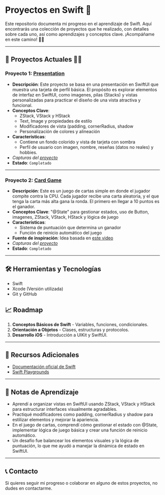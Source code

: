 # Proyectos en Swift 🚀

Este repositorio documenta mi progreso en el aprendizaje de Swift. Aquí encontrarás una colección de proyectos que he realizado, con detalles sobre cada uno, así como aprendizajes y conceptos clave. ¡Acompáñame en este camino! 🙋‍♂️

---

## 📂 Proyectos Actuales 👨‍💻

### Proyecto 1: [Presentation](https://github.com/Santi1503/Swift-projects/tree/main/Presentation)
- **Descripción**: Este proyecto se basa en una presentación en SwiftUI que muestra una tarjeta de perfil básica. El propósito es explorar elementos de interfaz en SwiftUI, como imagenes, pilas (Stacks) y vistas personalizadas para practicar el diseño de una vista atractiva y funcional.
- **Conceptos Clave**:
    * ZStack, VStack y HStack
    * Text, Image y propiedades de estilo
    * Modificadores de vista (padding, cornerRadius, shadow
    * Personalización de colores y alineación
- **Características**:
  - Contiene un fondo colorido y vista de tarjeta con sombra
  - Perfil de usuario con imagen, nombre, reseñas (datos no reales) y hobbies.
- *Capturas del [proyecto](https://github.com/Santi1503/Swift-projects/tree/main/Presentation/README.md)*
- **Estado**: `Completado`

---

### Proyecto 2: [Card Game](https://github.com/Santi1503/Swift-projects/tree/main/Card%20Game)
- **Descripción**: Este es un juego de cartas simple en donde el jugador compite contra la CPU. Cada jugador recibe una carta aleatoria, y el que tenga la carta más alta gana la ronda. El primero en llegar a 10 puntos es el ganador.
- **Conceptos Clave**: "@State" para gestionar estados, uso de Button, imagenes, ZStack, VStack, HStack y lógica de juego
- **Características**:
  - Sistema de puntuación que determina un ganador
  - Función de reinicio automático del juego
- **Fuente de inspiración**: Idea basada en [este video](https://www.youtube.com/watch?v=K0t-RCSlasE&t=9718s)
- *Capturas del [proyecto](https://github.com/Santi1503/Swift-projects/tree/main/Card%20Game/README.md)*
- **Estado**: `Completado`

---

## 🛠️ Herramientas y Tecnologías
- Swift
- Xcode (Versión utilizada)
- Git y GitHub

## 📈 Roadmap
1. **Conceptos Básicos de Swift** - Variables, funciones, condicionales.
2. **Orientación a Objetos** - Clases, estructuras y protocolos.
3. **Desarrollo iOS** - Introducción a UIKit y SwiftUI.

---

## 🔗 Recursos Adicionales
- [Documentación oficial de Swift](https://developer.apple.com/swift/)
- [Swift Playgrounds](https://developer.apple.com/swift-playgrounds/)

---

## 📝 Notas de Aprendizaje
- Aprendí a organizar vistas en SwiftUI usando ZStack, VStack y HStack para estructurar interfaces visualmente agradables.
- Practiqué modificadores como padding, cornerRadius y shadow para estilizar elementos y mejorar la apariencia.
- En el juego de cartas, comprendí cómo gestionar el estado con @State, implementar lógica de juego básica y crear una función de reinicio automático.
- Un desafío fue balancear los elementos visuales y la lógica de puntuación, lo que me ayudó a manejar la dinámica de estado en SwiftUI.

--- 

## 📞 Contacto 
Si quieres seguir mi progreso o colaborar en alguno de estos proyectos, no dudes en contactarme.

